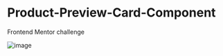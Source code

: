# Product-Preview-Card-Component
Frontend Mentor challenge 

![image](https://user-images.githubusercontent.com/55655048/216613689-3cd6c8a1-17a3-4af9-aafb-c08369c9c4cf.png)
